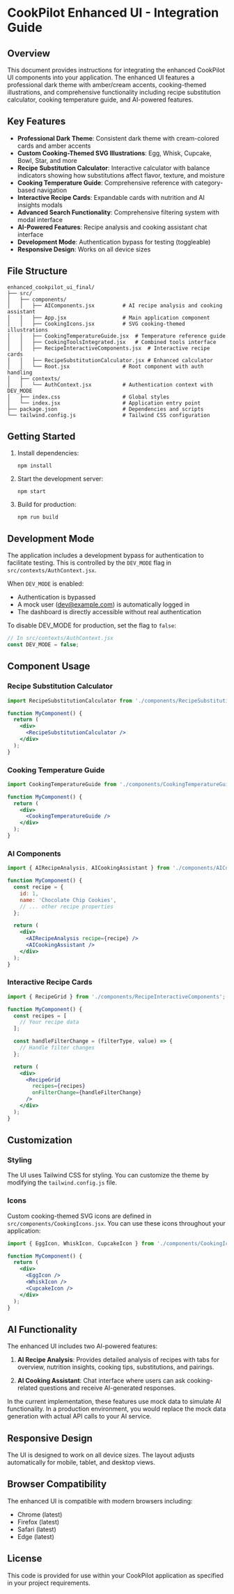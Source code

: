 # CookPilot Enhanced UI - Integration Guide

## Overview

This document provides instructions for integrating the enhanced CookPilot UI components into your application. The enhanced UI features a professional dark theme with amber/cream accents, cooking-themed illustrations, and comprehensive functionality including recipe substitution calculator, cooking temperature guide, and AI-powered features.

## Key Features

- **Professional Dark Theme**: Consistent dark theme with cream-colored cards and amber accents
- **Custom Cooking-Themed SVG Illustrations**: Egg, Whisk, Cupcake, Bowl, Star, and more
- **Recipe Substitution Calculator**: Interactive calculator with balance indicators showing how substitutions affect flavor, texture, and moisture
- **Cooking Temperature Guide**: Comprehensive reference with category-based navigation
- **Interactive Recipe Cards**: Expandable cards with nutrition and AI insights modals
- **Advanced Search Functionality**: Comprehensive filtering system with modal interface
- **AI-Powered Features**: Recipe analysis and cooking assistant chat interface
- **Development Mode**: Authentication bypass for testing (toggleable)
- **Responsive Design**: Works on all device sizes

## File Structure

```
enhanced_cookpilot_ui_final/
├── src/
│   ├── components/
│   │   ├── AIComponents.jsx         # AI recipe analysis and cooking assistant
│   │   ├── App.jsx                  # Main application component
│   │   ├── CookingIcons.jsx         # SVG cooking-themed illustrations
│   │   ├── CookingTemperatureGuide.jsx  # Temperature reference guide
│   │   ├── CookingToolsIntegrated.jsx   # Combined tools interface
│   │   ├── RecipeInteractiveComponents.jsx  # Interactive recipe cards
│   │   ├── RecipeSubstitutionCalculator.jsx # Enhanced calculator
│   │   └── Root.jsx                 # Root component with auth handling
│   ├── contexts/
│   │   └── AuthContext.jsx          # Authentication context with DEV_MODE
│   ├── index.css                    # Global styles
│   └── index.jsx                    # Application entry point
├── package.json                     # Dependencies and scripts
└── tailwind.config.js               # Tailwind CSS configuration
```

## Getting Started

1. Install dependencies:
   ```
   npm install
   ```

2. Start the development server:
   ```
   npm start
   ```

3. Build for production:
   ```
   npm run build
   ```

## Development Mode

The application includes a development bypass for authentication to facilitate testing. This is controlled by the `DEV_MODE` flag in `src/contexts/AuthContext.jsx`.

When `DEV_MODE` is enabled:
- Authentication is bypassed
- A mock user (dev@example.com) is automatically logged in
- The dashboard is directly accessible without real authentication

To disable DEV_MODE for production, set the flag to `false`:

```javascript
// In src/contexts/AuthContext.jsx
const DEV_MODE = false;
```

## Component Usage

### Recipe Substitution Calculator

```jsx
import RecipeSubstitutionCalculator from './components/RecipeSubstitutionCalculator';

function MyComponent() {
  return (
    <div>
      <RecipeSubstitutionCalculator />
    </div>
  );
}
```

### Cooking Temperature Guide

```jsx
import CookingTemperatureGuide from './components/CookingTemperatureGuide';

function MyComponent() {
  return (
    <div>
      <CookingTemperatureGuide />
    </div>
  );
}
```

### AI Components

```jsx
import { AIRecipeAnalysis, AICookingAssistant } from './components/AIComponents';

function MyComponent() {
  const recipe = {
    id: 1,
    name: 'Chocolate Chip Cookies',
    // ... other recipe properties
  };

  return (
    <div>
      <AIRecipeAnalysis recipe={recipe} />
      <AICookingAssistant />
    </div>
  );
}
```

### Interactive Recipe Cards

```jsx
import { RecipeGrid } from './components/RecipeInteractiveComponents';

function MyComponent() {
  const recipes = [
    // Your recipe data
  ];

  const handleFilterChange = (filterType, value) => {
    // Handle filter changes
  };

  return (
    <div>
      <RecipeGrid 
        recipes={recipes} 
        onFilterChange={handleFilterChange} 
      />
    </div>
  );
}
```

## Customization

### Styling

The UI uses Tailwind CSS for styling. You can customize the theme by modifying the `tailwind.config.js` file.

### Icons

Custom cooking-themed SVG icons are defined in `src/components/CookingIcons.jsx`. You can use these icons throughout your application:

```jsx
import { EggIcon, WhiskIcon, CupcakeIcon } from './components/CookingIcons';

function MyComponent() {
  return (
    <div>
      <EggIcon />
      <WhiskIcon />
      <CupcakeIcon />
    </div>
  );
}
```

## AI Functionality

The enhanced UI includes two AI-powered features:

1. **AI Recipe Analysis**: Provides detailed analysis of recipes with tabs for overview, nutrition insights, cooking tips, substitutions, and pairings.

2. **AI Cooking Assistant**: Chat interface where users can ask cooking-related questions and receive AI-generated responses.

In the current implementation, these features use mock data to simulate AI functionality. In a production environment, you would replace the mock data generation with actual API calls to your AI service.

## Responsive Design

The UI is designed to work on all device sizes. The layout adjusts automatically for mobile, tablet, and desktop views.

## Browser Compatibility

The enhanced UI is compatible with modern browsers including:
- Chrome (latest)
- Firefox (latest)
- Safari (latest)
- Edge (latest)

## License

This code is provided for use within your CookPilot application as specified in your project requirements.
